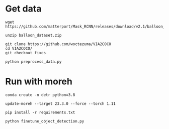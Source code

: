 # Get data

    wget https://github.com/matterport/Mask_RCNN/releases/download/v2.1/balloon_dataset.zip

    unzip balloon_dataset.zip

    git clone https://github.com/woctezuma/VIA2COCO
    cd VIA2COCO/
    git checkout fixes

    python preprocess_data.py

# Run with moreh

    conda create -n detr python=3.8

    update-moreh --target 23.3.0 --force --torch 1.11

    pip install -r requirements.txt

    python finetune_object_detection.py



